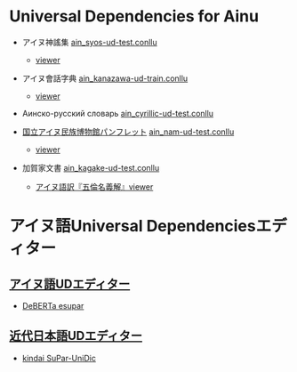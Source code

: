 # Universal Dependencies for Ainu

- アイヌ神謠集 [ain_syos-ud-test.conllu](https://github.com/KoichiYasuoka/UD-Ainu/blob/master/ain_syos-ud-test.conllu)
  - [viewer](https://koichiyasuoka.github.io/UD-Ainu/doc/SYOS/viewer.html)

- アイヌ會話字典 [ain_kanazawa-ud-train.conllu](https://github.com/KoichiYasuoka/UD-Ainu/blob/master/ain_kanazawa-ud-train.conllu)
  - [viewer](https://koichiyasuoka.github.io/UD-Ainu/doc/Kanazawa/viewer.html)

- Аинско-русский словарь [ain_cyrillic-ud-test.conllu](https://github.com/KoichiYasuoka/UD-Ainu/blob/master/ain_cyrillic-ud-test.conllu)

- [国立アイヌ民族博物館パンフレット](https://github.com/KoichiYasuoka/UD-Ainu/tree/master/doc/NAM) [ain_nam-ud-test.conllu](https://github.com/KoichiYasuoka/UD-Ainu/blob/master/ain_nam-ud-test.conllu)
  - [viewer](https://koichiyasuoka.github.io/UD-Ainu/doc/NAM/viewer.html)

- 加賀家文書 [ain_kagake-ud-test.conllu](https://github.com/KoichiYasuoka/UD-Ainu/blob/master/ain_kagake-ud-test.conllu)
  - [アイヌ語訳『五倫名義解』viewer](https://koichiyasuoka.github.io/UD-Ainu/doc/Gorin/viewer.html)

# アイヌ語Universal Dependenciesエディター

## [アイヌ語UDエディター](https://koichiyasuoka.github.io/UD-Ainu/editor/editor-ain.html)
* [DeBERTa esupar](https://colab.research.google.com/github/KoichiYasuoka/UD-Ainu/blob/master/editor/editor-ain.ipynb)

## [近代日本語UDエディター](https://koichiyasuoka.github.io/UD-Ainu/editor/editor-ja.html)
* [kindai SuPar-UniDic](https://colab.research.google.com/github/KoichiYasuoka/UD-Ainu/blob/master/editor/editor-ja.ipynb)


